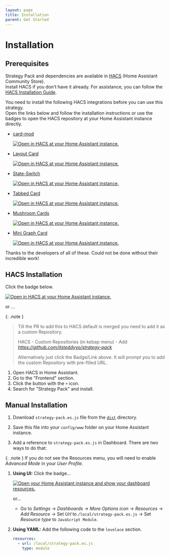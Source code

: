 ```yaml
---
layout: page
title: Installation
parent: Get Started
---
```


# Installation

## Prerequisites

Strategy Pack and dependencies are available in [HACS][hacsUrl] (Home Assistant Community Store).  
Install HACS if you don't have it already.
For assistance, you can follow the [HACS Installation Guide][hacsInstallationUrl].

You need to install the following HACS integrations before you can use this strategy.  
Open the links below and follow the installation instructions or use the badges to open the HACS repository at your Home
Assistant instance directly.

- [card-mod][cardMod]

  [![Open in HACS at your Home Assistant instance.][hacsBadge]][cardModHacs]

- [Layout Card][layoutCard]

  [![Open in HACS at your Home Assistant instance.][hacsBadge]][layoutCardHacs]

- [State-Switch][stateSwitch]

  [![Open in HACS at your Home Assistant instance.][hacsBadge]][stateSwitchHacs]

- [Tabbed Card][tabbedCard]

  [![Open in HACS at your Home Assistant instance.][hacsBadge]][tabbedCardHacs]

- [Mushroom Cards][mushroomCards]

  [![Open in HACS at your Home Assistant instance.][hacsBadge]][mushroomCardsHacs]

- [Mini Graph Card][miniGraphCard]

  [![Open in HACS at your Home Assistant instance.][hacsBadge]][miniGraphCardHacs]

Thanks to the developers of all of these. Could not be done without their incredible work!

## HACS Installation

Click the badge below.

[![Open in HACS at your Home Assistant instance.][hacsBadge]][strategyPackHacs]

or ...

{: .note }
> Till the PR to add this to HACS default is merged you need to add it as a custom Repository.
>
> HACS - Custom Repositories (in kebap menu) - Add *https://github.com/itsteddyyo/strategy-pack*
>
> Alternatively just click the Badge/Link above. It will prompt you to add the custom Repository with pre-filled URL.

1. Open HACS in Home Assistant.
2. Go to the "Frontend" section.
3. Click the button with the `+` icon.
4. Search for "Strategy Pack" and install.

## Manual Installation

1. Download `strategy-pack.es.js` file from the [`dist`](./dist/) directory.

2. Save this file into your `config/www` folder on your Home Assistant instance.

3. Add a reference to `strategy-pack.es.js` in Dashboard. There are two ways to do that:

{: .note }
If you do not see the Resources menu, you will need to enable _Advanced Mode_ in your _User Profile_.

   1. **Using UI:** Click the badge...

      [![Open your Home Assistant instance and show your dashboard resources.][resourcesBadge]][resourcesUrl]

      or...

      - Go to _Settings_ → _Dashboards_ → _More Options icon_ → _Resources_ → _Add Resource_ → Set _Url_
        to `/local/strategy-pack.es.js` → Set _Resource type_ to `JavaScript Module`.

   2. **Using YAML:** Add the following code to the `lovelace` section.

      ```yaml
      resources:
        - url: /local/strategy-pack.es.js
          type: module
      ```

<!-- Badge References -->
[hacsBadge]: https://my.home-assistant.io/badges/hacs_repository.svg
<!-- URL References -->
[strategyPackHacs]: https://my.home-assistant.io/redirect/hacs_repository/?owner=itsteddyyo&repository=strategy-pack&category=Plugin
[resourcesBadge]: https://my.home-assistant.io/badges/lovelace_resources.svg
<!-- URL References -->
[hacsUrl]: https://hacs.xyz
[hacsInstallationUrl]: https://hacs.xyz/docs/setup/prerequisites
[resourcesUrl]: https://my.home-assistant.io/redirect/lovelace_resources

[cardMod]: https://github.com/thomasloven/lovelace-card-mod
[layoutCard]: https://github.com/thomasloven/lovelace-layout-card
[stateSwitch]: https://github.com/thomasloven/lovelace-state-switch
[tabbedCard]: https://github.com/kinghat/tabbed-card
[mushroomCards]: https://github.com/piitaya/lovelace-mushroom
[miniGraphCard]: https://github.com/kalkih/mini-graph-card

[cardModHacs]: https://my.home-assistant.io/redirect/hacs_repository/?owner=thomasloven&repository=lovelace-card-mod
[layoutCardHacs]: https://my.home-assistant.io/redirect/hacs_repository/?owner=thomasloven&repository=lovelace-layout-card
[stateSwitchHacs]: https://my.home-assistant.io/redirect/hacs_repository/?owner=thomasloven&repository=lovelace-state-switch
[tabbedCardHacs]: https://my.home-assistant.io/redirect/hacs_repository/?owner=kinghat&repository=tabbed-card
[mushroomCardsHacs]: https://my.home-assistant.io/redirect/hacs_repository/?owner=piitaya&repository=lovelace-mushroom
[miniGraphCardHacs]: https://my.home-assistant.io/redirect/hacs_repository/?owner=kalkih&repository=mini-graph-card
